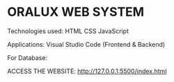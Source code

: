 # ORALUX WEB SYSTEM

Technologies used:
HTML
CSS
JavaScript

Applications:
Visual Studio Code (Frontend & Backend)

For Database:


ACCESS THE WEBSITE:
http://127.0.0.1:5500/index.html 

